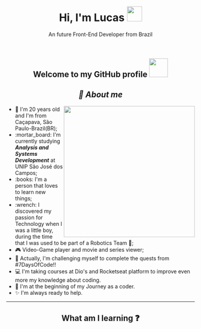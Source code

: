 <header>
  <h1 align="center"><strong>Hi, I'm Lucas</strong> <img src="https://user-images.githubusercontent.com/103296710/168450894-9b35b2af-c467-4ce0-b811-fef55926cf55.gif" width="40px"></h1>
  <p align="center">An future Front-End Developer from Brazil<p>
</header>

<body>
    <h2 align="center">Welcome to my GitHub profile <img src="https://user-images.githubusercontent.com/103296710/168143221-8c65d04c-eef2-4122-a280-2adca415b02a.gif" width="50px"</h2>
  <h2 align="center"> <strong><em> 📍 About me</em></strong></h2>
  <p align="justify">
    <img src="https://user-images.githubusercontent.com/103296710/168145504-7309e166-e617-44f4-aedb-20e3a7fb2c31.gif" width="350px" align="right">
  </P>
  <P align="justify">
    <ul>
       <li> 🌱 I'm 20 years old and I'm from Caçapava, São Paulo-Brazil(BR);
       <li> :mortar_board: I'm currently studying <strong><em>Analysis and Systems Development</em></strong> at UNIP São José dos Campos;
       <li>  :books: I'm a person that loves to learn new things;
       <li>  :wrench: I discovered my passion for Technology when I was a little boy, during the time that I was used to be part of a Robotics Team 🤖;
       <li> 🎮 Video-Game player and movie and series viewer;
       <li> 📆 Actually, I'm challenging myself to complete the quests from #7DaysOfCode!!
       <li> 💻 I'm taking courses at Dio's and Rocketseat platform to improve even more my knowledge about coding.
       <li> 🚀 I'm at the beginning of my Journey as a coder.
       <li> ✨ I'm always ready to help.
    </ul>
    <hr>
  </P>
  <p>
  <h2 align="center"> What am I learning ❓</h2>
  </p>
</body>
